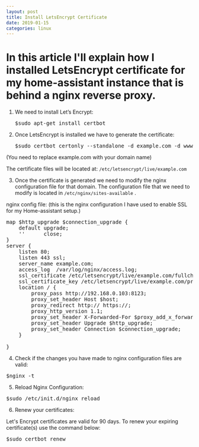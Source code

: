 ```yaml
---
layout: post
title: Install LetsEncrypt Certificate
date: 2019-01-15
categories: linux
---
```

# In this article I'll explain how I installed LetsEncrypt certificate for my home-assistant instance that is behind a nginx reverse proxy.

1. We need to install Let’s Encrypt:
   <pre>$sudo apt-get install certbot</pre>
  
2. Once LetsEncrypt is installed we have to generate the certificate:

    <pre>$sudo certbot certonly --standalone -d example.com -d www.example.com</pre>

(You need to replace example.com with your domain name)

The certificate files will be located at: `/etc/letsencrypt/live/example.com`

3. Once the certificate is generated we need to modify the nginx configuration file for that domain.
The configuration file that we need to modify is located in `/etc/nginx/sites-available` .

nginx config file:
(this is the nginx configuration I have used to enable SSL for my Home-assistant setup.)

<pre>
map $http_upgrade $connection_upgrade {
    default upgrade;
    ''      close;
}
server {
	listen 80;
	listen 443 ssl;
    server_name example.com;
    access_log  /var/log/nginx/access.log;
	ssl_certificate /etc/letsencrypt/live/example.com/fullchain.pem;
	ssl_certificate_key /etc/letsencrypt/live/example.com/privkey.pem;
    location / {
        proxy_pass http://192.168.0.103:8123;
        proxy_set_header Host $host;
        proxy_redirect http:// https://;
        proxy_http_version 1.1;
        proxy_set_header X-Forwarded-For $proxy_add_x_forwarded_for;
        proxy_set_header Upgrade $http_upgrade;
        proxy_set_header Connection $connection_upgrade;
    }

}
</pre>

4. Check if the changes you have made to nginx configuration files are valid:
  <pre>$nginx -t</pre>

5. Reload Nginx Configuration:

  <pre>$sudo /etc/init.d/nginx reload</pre>

6. Renew your certificates:

Let's Encrypt certificates are valid for 90 days. To renew your expiring certificate(s) use the command below:

   <pre>$sudo certbot renew</pre>

